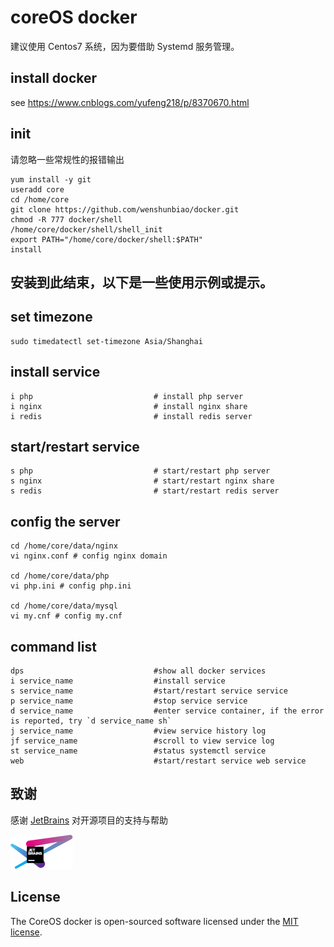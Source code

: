 # coreOS docker

建议使用 Centos7 系统，因为要借助 Systemd 服务管理。

## install docker
    
see https://www.cnblogs.com/yufeng218/p/8370670.html

## init

请忽略一些常规性的报错输出

    yum install -y git
    useradd core
    cd /home/core
    git clone https://github.com/wenshunbiao/docker.git
    chmod -R 777 docker/shell
    /home/core/docker/shell/shell_init
    export PATH="/home/core/docker/shell:$PATH"
    install

安装到此结束，以下是一些使用示例或提示。
-----

## set timezone

    sudo timedatectl set-timezone Asia/Shanghai

## install service

    i php                           # install php server
    i nginx                         # install nginx share
    i redis                         # install redis server

## start/restart service

    s php                           # start/restart php server
    s nginx                         # start/restart nginx share
    s redis                         # start/restart redis server

## config the server

    cd /home/core/data/nginx
    vi nginx.conf # config nginx domain

    cd /home/core/data/php
    vi php.ini # config php.ini

    cd /home/core/data/mysql
    vi my.cnf # config my.cnf

## command list

    dps                             #show all docker services
    i service_name                  #install service
    s service_name                  #start/restart service service
    p service_name                  #stop service service
    d service_name                  #enter service container, if the error is reported, try `d service_name sh`
    j service_name                  #view service history log
    jf service_name                 #scroll to view service log
    st service_name                 #status systemctl service
    web                             #start/restart service web service

## 致谢

感谢 [JetBrains](https://www.jetbrains.com/?from=coreos%20docker) 对开源项目的支持与帮助  

![avatar](./docs/images/jetbrains-variant-100.png)

## License

The CoreOS docker is open-sourced software licensed under the [MIT license](https://opensource.org/licenses/MIT).
